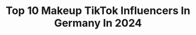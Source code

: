 ---
title: Top 10 Makeup TikTok Influencers In Germany In 2024
description: >-
  Find top makeup TikTok influencers in Germany in 2024. Most popular hashtags: #makeup #fyp #viral #foryou.
platform: TikTok
hits: 311
text_top: See the top-rated TikTok influencers on inBeat.
text_bottom: Our search engine holds 311 TikTok influencers like this in Germany for you to contact.
profiles:
  - username: "makeupwithmilena"
    fullname: >-
      Milena💄
    bio: >-
      ~Germany,Stuttgart ~ ~Self taught Artist~ ~my insta: makeupwithmilena~ 🇩🇪🇭🇷
    location: "Germany"
    followers: 124300
    engagement: 2228
    commentsToLikes: 0.034704
    id: ckdi64lj67dmq0j236f6ykpus
    verified: false
    hashtags: "#makeup, #gemini, #fy, #fyp"
  - username: "kalinakuli"
    fullname: >-
      kalinakuli
    bio: >-
      makeup lover💄 Instagram: kalinakuli Twitter: kalinakuli
    location: "Germany"
    followers: 568600
    engagement: 1140
    commentsToLikes: 0.016192
    id: ck83k09nx8azf0j78zelmrlyv
    verified: false
    hashtags: "#skincare, #asmrskincare, #makeuptransformation, #skincareroutine"
  - username: "nidhiarun1_official"
    fullname: >-
      Nidhi❤️Arun
    bio: >-
      Press on ❤️ Makeup n Fashion r my passion Follow on INSTAGRAM gul_arun_official
    location: "Germany"
    followers: 8234
    engagement: 437
    commentsToLikes: 0.096577
    id: cka0ly88et17o0i78ca6ijze3
    verified: false
    hashtags: "#duet, #nidhikearun, #foryoupage, #25thweddinganniversary"
  - username: "asmaglamz"
    fullname: >-
      Asma🦋
    bio: >-
      ✨I dream✨ Makeup and food lover 💌 hello@spicylemon-management.de
    location: "Germany"
    followers: 489300
    engagement: 1383
    commentsToLikes: 0.016833
    id: cka0xtcik8j5p0i78bkfof4v4
    verified: false
    hashtags: "#cookies, #mtabga, #80s, #savesheikhjarrah"
  - username: "khaleesiisaa"
    fullname: >-
      khaleesiisaa
    bio: >-
      MAKEUP LOVER ❤️ IG: khaleesiisaa 🐉
    location: "Germany"
    followers: 689900
    engagement: 1423
    commentsToLikes: 0.011601
    id: ck9a64du31k940j78aax4uysl
    verified: false
    hashtags: "#narutomakeup, #lunarnewyear, #yearoftheox, #matatabi"
  - username: "beautifybydana"
    fullname: >-
      💄beautifydana💄
    bio: >-
      💄Makeup-lover💄 ~21 years /Stuttgart🌈 ⬆️ Schminkseite⬆️ 👻goawaybitch123
    location: "Germany"
    followers: 16600
    engagement: 1428
    commentsToLikes: 0.028833
    id: cka0npm730ouq0i78ll6lqgnt
    verified: false
    hashtags: "#change, #food, #viral, #makeup"
  - username: "luisacrashion"
    fullname: >-
      Luisa Crash
    bio: >-
      Die, mit dem Riesen Makeup Schwamm 🤣 Daily videos at 20:00✨ Meine Produkte 👇🏼
    location: "Germany"
    followers: 153600
    engagement: 1593
    commentsToLikes: 0.005731
    id: ckbl1r36aynv60j23nm6530se
    verified: true
    hashtags: "#makeup, #shirindavid, #drogerieprodukte, #drogerie"
  - username: "michaela.berdaga"
    fullname: >-
      Michaela
    bio: >-
      🇲🇩🇩🇪 BLN Your fave couple Fashion&makeup 📩berdaga.michaela@gmail.com
    location: "Germany"
    followers: 175100
    engagement: 821
    commentsToLikes: 0.013785
    id: ck8opwxg853mm0j78vnxla21k
    verified: false
    hashtags: "#berlin, #couplegoals, #fy, #tiktokfashion"
  - username: "...florence...by...mills"
    fullname: >-
      💜🐳
    bio: >-
      🐳💜 Meet millie soon Bei 3k Florence giveaway Pls no likespam
    location: "Germany"
    followers: 2261
    engagement: 2666
    commentsToLikes: 0.064590
    id: ckd65pv1w2wl10j237oasxjqa
    verified: false
    hashtags: "#foyoupage, #mbb, #anime, #fyp"
  - username: "fallen_angel_jenny"
    fullname: >-
      Jennifer Müntz
    bio: >-
      ❤JOCKER❤ #dieVerwirrtenlegenden #crazymindfreaks ❤Cosplay❤ 🏳️‍🌈@scyunax🏳️‍🌈
    location: "Germany"
    followers: 11400
    engagement: 2532
    commentsToLikes: 0.421137
    id: ckbkpyg9xk5fe0j23dp3jtw84
    verified: false
    hashtags: "#facepaint, #dieverwirrtenlegenden, #viral, #gothgirl"
---